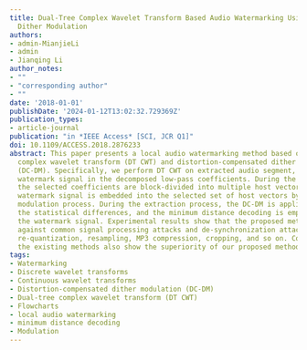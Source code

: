 ```yaml
---
title: Dual-Tree Complex Wavelet Transform Based Audio Watermarking Using Distortion-Compensated
  Dither Modulation
authors: 
- admin-MianjieLi
- admin
- Jianqing Li
author_notes:
- ""
- "corresponding author"
- ""
date: '2018-01-01'
publishDate: '2024-01-12T13:02:32.729369Z'
publication_types:
- article-journal
publication: "in *IEEE Access* [SCI, JCR Q1]"
doi: 10.1109/ACCESS.2018.2876233
abstract: This paper presents a local audio watermarking method based on the dual-tree
  complex wavelet transform (DT CWT) and distortion-compensated dither modulation
  (DC-DM). Specifically, we perform DT CWT on extracted audio segment, and embed the
  watermark signal in the decomposed low-pass coefficients. During the embedding process,
  the selected coefficients are block-divided into multiple host vectors, and the
  watermark signal is embedded into the selected set of host vectors by the dither
  modulation process. During the extraction process, the DC-DM is applied to generate
  the statistical differences, and the minimum distance decoding is employed to extract
  the watermark signal. Experimental results show that the proposed method is robust
  against common signal processing attacks and de-synchronization attacks, such as
  re-quantization, resampling, MP3 compression, cropping, and so on. Comparisons with
  the existing methods also show the superiority of our proposed method.
tags:
- Watermarking
- Discrete wavelet transforms
- Continuous wavelet transforms
- Distortion-compensated dither modulation (DC-DM)
- Dual-tree complex wavelet transform (DT CWT)
- Flowcharts
- local audio watermarking
- minimum distance decoding
- Modulation
---
```

